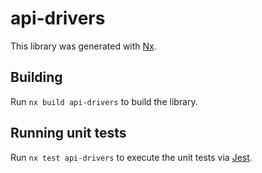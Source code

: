 # api-drivers

This library was generated with [Nx](https://nx.dev).

## Building

Run `nx build api-drivers` to build the library.

## Running unit tests

Run `nx test api-drivers` to execute the unit tests via [Jest](https://jestjs.io).
